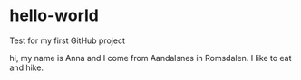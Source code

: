 # hello-world
Test for my first GitHub project

hi, my name is Anna and I come from Aandalsnes in Romsdalen. I like to eat and hike. 
